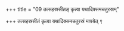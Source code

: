 +++
title = "09 तत्सहस्रसीतङ् कृत्वा यथादिक्समचतुरस्रम्"

+++
तत्सहस्रसीतं कृत्वा यथादिक्समचतुरस्रं मापयेत् ९